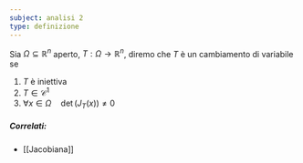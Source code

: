 ```yaml
---
subject: analisi 2
type: definizione
---
```

Sia $\Omega\subseteq\mathbb{R}^n$ aperto, $T:\Omega\to\mathbb{R}^n$, diremo che $T$ è un cambiamento di variabile se
1. $T$ è iniettiva
2. $T\in\mathcal{C}^1$
3. $\forall x\in\Omega\quad\det(J_T(x))\ne0$

##### Correlati:
* [[Jacobiana]]